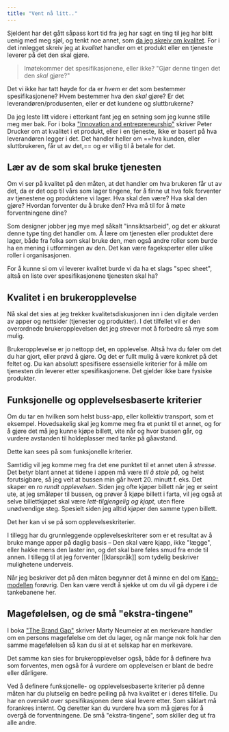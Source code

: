 ```yaml
---
title: "Vent nå litt.."
---
```

Sjeldent har det gått såpass kort tid fra jeg har sagt en ting til jeg har blitt uenig med meg sjøl, og tenkt noe annet, som [da jeg skreiv om kvalitet](). For i det innlegget skreiv jeg at *kvalitet* handler om et produkt eller en tjeneste leverer på det den skal gjøre. 

> Imøtekommer det spesifikasjonene, eller ikke? "Gjør denne tingen det den _skal_ gjøre?"

Det vi ikke har tatt høyde for da er *hvem* er det som bestemmer spesifikasjonene? Hvem bestemmer hva den *skal* gjøre? Er det leverandøren/produsenten, eller er det kundene og sluttbrukerne?

Da jeg leste litt videre i etterkant fant jeg en setning som jeg kunne stille meg mer bak. For i boka ["Innovation and entrepreneurship"](https://www.amazon.com/Innovation-Entrepreneurship-Peter-F-Drucker/dp/0060851139) skriver Peter Drucker om at kvalitet i et produkt, eller i en tjeneste, ikke er basert på hva leverandøren legger i det. Det handler heller om ==hva kunden, eller sluttbrukeren, får ut av det,== og er villig til å betale for det.

## Lær av de som skal bruke tjenesten

Om vi ser på kvalitet på den måten, at det handler om hva brukeren får ut av det, da er det opp til vårs som lager tingene, for å finne ut hva folk forventer av tjenestene og produktene vi lager. Hva skal den være? Hva skal den gjøre? Hvordan forventer du å bruke den? Hva må til for å møte forventningene dine?

Som designer jobber jeg mye med såkalt "innsiktsarbeid", og det er akkurat denne type ting det handler om. Å lære om tjenesten eller produktet dere lager, både fra folka som skal bruke den, men også andre roller som burde ha en mening i utformingen av den. Det kan være fageksperter eller ulike roller i organisasjonen.

For å kunne si om vi leverer kvalitet burde vi da ha et slags "spec sheet", altså en liste over spesifikasjonene tjenesten skal ha?

## Kvalitet i en brukeropplevelse 

Nå skal det sies at jeg trekker kvalitetsdiskusjonen inn i den digitale verden av apper og nettsider (tjenester og produkter). I det tilfellet vil er den overordnede brukeropplevelsen det jeg strever mot å forbedre så mye som mulig.

Brukeropplevelse er jo nettopp det, en opplevelse. Altså hva du føler om det du har gjort, eller prøvd å gjøre. Og det er fullt mulig å være konkret på det feltet og. Du kan absolutt spesifisere essensielle kriterier for å måle om tjenesten din leverer etter spesifikasjonene. Det gjelder ikke bare fysiske produkter. 

## Funksjonelle og opplevelsesbaserte kriterier

Om du tar en hvilken som helst buss-app, eller kollektiv transport, som et eksempel. Hovedsakelig skal jeg komme meg fra et punkt til et annet, og for å gjøre det må jeg kunne kjøpe billett, vite når og hvor bussen går, og vurdere avstanden til holdeplasser med tanke på gåavstand. 

Dette kan sees på som funksjonelle kriterier. 

Samtidig vil jeg komme meg fra det ene punktet til et annet uten å *stresse*. Det betyr blant annet at tidene i appen må være *til å stole på*, og helst forutsigbare, så jeg veit at bussen min går hvert 20. minutt f. eks. Det skaper en *ro rundt opplevelsen*. Siden jeg ofte kjøper billett når jeg er seint ute, at jeg småløper til bussen, og prøver å kjøpe billett i farta, vil jeg også at selve billettkjøpet skal være *lett-tilgjengelig og kjapt*, uten flere unødvendige steg. Spesielt siden jeg alltid kjøper den samme typen billett. 

Det her kan vi se på som opplevelseskriterier.

I tillegg har du grunnleggende opplevelseskriterer som er et resultat av å bruke mange apper på daglig basis – Den skal være kjapp, ikke "lægge", eller hakke mens den laster inn, og det skal bare føles smud fra ende til annen. I tillegg til at jeg forventer [[klarspråk]] som tydelig beskriver mulighetene underveis.

Når jeg beskriver det på den måten begynner det å minne en del om [Kano-modellen](https://foldingburritos.com/blog/kano-model) forøvrig. Den kan være verdt å sjekke ut om du vil gå dypere i de tankebanene her.

## Magefølelsen, og de små "ekstra-tingene"

I boka ["The Brand Gap"](https://www.amazon.com/Brand-Gap-Distance-Business-Strategy/dp/0321348109) skriver Marty Neumeier at en merkevare handler om en persons magefølelse om det du lager, og når mange nok folk har den samme magefølelsen så kan du si at et selskap har en merkevare.

Det samme kan sies for brukeropplevelser også, både for å definere hva som forventes, men også for å vurdere om opplevelsen er blant de bedre eller dårligere.

Ved å definere funksjonelle- og opplevelsesbaserte kriterier på denne måten har du plutselig en bedre peiling på hva kvalitet er i deres tilfelle. Du har en oversikt over spesifikasjonen dere skal levere etter. Som såklart må forankres internt. Og deretter kan du vurdere hva som må gjøres for å overgå de forventningene. De små "ekstra-tingene", som skiller deg ut fra alle andre.